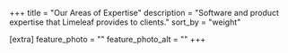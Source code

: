 +++
title = "Our Areas of Expertise"
description = "Software and product expertise that Limeleaf provides to clients."
sort_by = "weight"

[extra]
feature_photo = ""
feature_photo_alt = ""
+++
